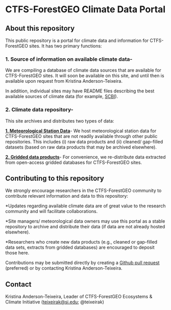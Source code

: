 
# CTFS-ForestGEO Climate Data Portal  

## About this repository
This public repository is a portal for climate data and information for CTFS-ForestGEO sites. It has two primary functions:

### 1. Source of information on available climate data- 
We are compiling a database of climate data sources that are available for CTFS-ForestGEO sites. It will soon be available on this site, and until then is available upon request from Kristina Anderson-Teixeira.

In addition, individual sites may have README files describing the best available sources of climate data (for example, [SCBI](https://github.com/forestgeo/Climate/blob/master/Met_Station_Data/SCBI/README.md)).

### 2. Climate data repository-
This site archives and distributes two types of data:

[**1. Meteorological Station Data**](https://github.com/forestgeo/Climate/tree/master/Met_Station_Data)- We host meteorological station data for CTFS-ForestGEO sites that are not readily available through other public repositories. This includes (i) raw data products and (ii) cleaned/ gap-filled datasets (based on raw data products that may be archived elsewhere). 

[**2. Gridded data products**](https://github.com/forestgeo/Climate/tree/master/Gridded_Data_Products)- For convenience, we re-distribute data extracted from open-access gridded databases for CTFS-ForestGEO sites. 


## Contributing to this repository
We strongly encourage researchers in the CTFS-ForestGEO community to contribute relevant information and data to this repository:

*Updates regarding available climate data are of great value to the research community and will facilitate collaborations. 

*Site managers/ meteorological data owners may use this portal as a stable repository to archive and distribute their data (if data are not already hosted elsewhere).

*Researchers who create new data products (e.g., cleaned or gap-filled data sets, extracts from gridded databases) are encouraged to deposit those here.

Contributions may be submitted directly by creating a [Github pull request](https://help.github.com/articles/about-pull-requests/) (preferred) or by contacting Kristina Anderson-Teixeira.

## Contact 

Kristina Anderson-Teixeira, Leader of CTFS-ForestGEO Ecosystems & Climate Initiative (teixeirak@si.edu; @teixeirak)
